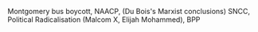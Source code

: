 Montgomery bus boycott, NAACP, (Du Bois's Marxist conclusions) SNCC, Political Radicalisation (Malcom X, Elijah Mohammed), BPP